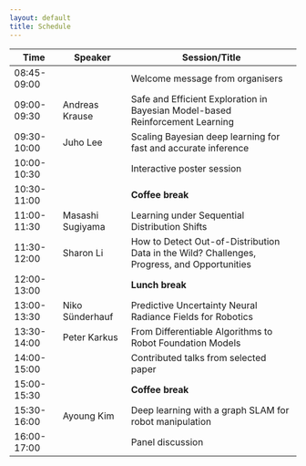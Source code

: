 ```yaml
---
layout: default
title: Schedule
---
```


| **Time**       | **Speaker**        | **Session/Title**                                                                 |
|------------|----------------|-------------------------------------------------------------------------------|
| 08:45-09:00|                | Welcome message from organisers                                                |
| 09:00-09:30| Andreas Krause | Safe and Efficient Exploration in Bayesian Model-based Reinforcement Learning |
| 09:30-10:00| Juho Lee       | Scaling Bayesian deep learning for fast and accurate inference                 |
| 10:00-10:30|                | Interactive poster session                                                     |
| 10:30-11:00|                | **Coffee break**                                                                   |
| 11:00-11:30| Masashi Sugiyama | Learning under Sequential Distribution Shifts                                  |
| 11:30-12:00| Sharon Li      | How to Detect Out-of-Distribution Data in the Wild? Challenges, Progress, and Opportunities |
| 12:00-13:00|                | **Lunch break**                                                                    |
| 13:00-13:30| Niko Sünderhauf| Predictive Uncertainty Neural Radiance Fields for Robotics   |
| 13:30-14:00| Peter Karkus   | From Differentiable Algorithms to Robot Foundation Models  |
| 14:00-15:00|                | Contributed talks from selected paper                                          |
| 15:00-15:30|                | **Coffee break**                                                                   |
| 15:30-16:00| Ayoung Kim     | Deep learning with a graph SLAM for robot manipulation                         |
| 16:00-17:00|                | Panel discussion                                                               |
